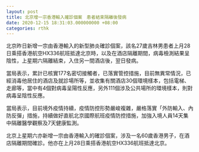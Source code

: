 ```yaml
---
layout: post
title: 北京增一宗香港輸入確診個案　患者結束隔離後發病
date: 2020-12-15 18:31:03.000000000 +08:00
categories: rthk
---
```


北京昨日新增一宗由香港輸入的新型肺炎確診個案，該名27歲吉林男患者上月28日乘搭香港航空HX336航班抵達北京時，以及在酒店隔離期間，病毒檢測結果呈陰性，上星期六隔離結束，入住另一間酒店後，翌日發病。

當局表示，累計已核實177名密切接觸者，已落實管控措施，目前無異常情況，已經消毒他居住的酒店及就診場所等，並收集有關酒店30個環境樣本，包括電梯、走廊等，當中有4個對病毒呈陽性反應，另外111個涉及公共場所的環境樣本，則對病毒呈陰性反應。

當局表示，目前境外疫情持續，疫情防控形勢嚴峻複雜，嚴格落實「外防輸入、內防反彈」措施，持續做好直航北京國際航班疫情防控措施，加強入境人員14天集中隔離醫學觀察及7天健康監測。

北京上星期六亦新增一宗由香港輸入的確診個案，涉及一名60歲香港男子，在酒店隔離期間確診。他亦在上月28日乘搭香港航空HX336航班抵達北京。
